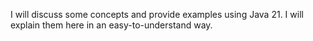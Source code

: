 I will discuss some concepts and provide examples using Java 21. I will explain them here in an easy-to-understand way.
